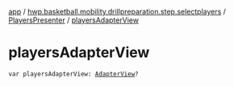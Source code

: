 [app](../../index.md) / [hwp.basketball.mobility.drillpreparation.step.selectplayers](../index.md) / [PlayersPresenter](index.md) / [playersAdapterView](.)

# playersAdapterView

`var playersAdapterView: `[`AdapterView`](../-players-contract/-adapter-view/index.md)`?`